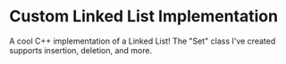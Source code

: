# Custom Linked List Implementation

A cool C++ implementation of a Linked List! The "Set" class I've created supports insertion, deletion, and more.